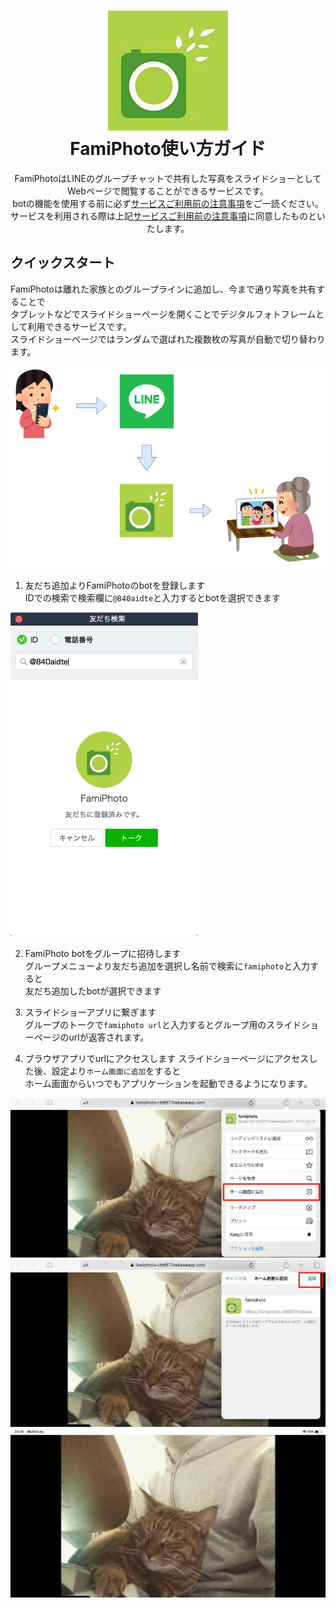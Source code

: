 <h1 align="center">
    <img src="https://raw.githubusercontent.com/ohanamisan/famiphoto-support/master/docs/images/famiphoto-icon-192x192.png" alt="FamiPhoto icon" width="192">
    <br>FamiPhoto使い方ガイド
</h1>

<div align="center">
    FamiPhotoはLINEのグループチャットで共有した写真をスライドショーとして<br>
    Webページで閲覧することができるサービスです。<br>
    botの機能を使用する前に必ず<a href="https://famiphoto-support.netlify.com/notes/">サービスご利用前の注意事項</a>をご一読ください。<br>
    サービスを利用される際は上記<a href="https://famiphoto-support.netlify.com/notes/">サービスご利用前の注意事項</a>に同意したものといたします。
</div>


## クイックスタート

FamiPhotoは離れた家族とのグループラインに追加し、今まで通り写真を共有することで  
タブレットなどでスライドショーページを開くことでデジタルフォトフレームとして利用できるサービスです。      
スライドショーページではランダムで選ばれた複数枚の写真が自動で切り替わります。  

<img src="https://raw.githubusercontent.com/ohanamisan/famiphoto-support/master/docs/images/quick-start-famiphoto.png" alt="FamiPhoto icon">

1. 友だち追加よりFamiPhotoのbotを登録します  
IDでの検索で検索欄に`@840aidte`と入力するとbotを選択できます  
<img src="https://raw.githubusercontent.com/ohanamisan/famiphoto-support/master/docs/images/bot-friend-search.png" alt="FamiPhoto icon" width="300">

2. FamiPhoto botをグループに招待します  
グループメニューより友だち追加を選択し名前で検索に`famiphoto`と入力すると  
友だち追加したbotが選択できます

3. スライドショーアプリに繋ぎます  
グループのトークで`famiphoto url`と入力するとグループ用のスライドショーページのurlが返答されます。

4. ブラウザアプリでurlにアクセスします
スライドショーページにアクセスした後、設定より`ホーム画面に追加`をすると  
ホーム画面からいつでもアプリケーションを起動できるようになります。  

<img src="https://raw.githubusercontent.com/ohanamisan/famiphoto-support/master/docs/images/add-app-select.jpg" alt="FamiPhoto icon">  
<img src="https://raw.githubusercontent.com/ohanamisan/famiphoto-support/master/docs/images/add-app-comfirm.jpg" alt="FamiPhoto icon">  

<img src="https://raw.githubusercontent.com/ohanamisan/famiphoto-support/master/docs/images/app-slide.jpg" alt="FamiPhoto icon">  
